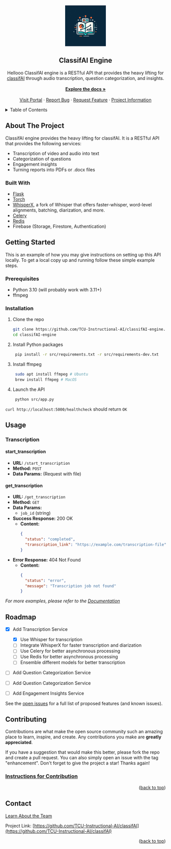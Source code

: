 <a name="readme-top"></a>


<br />
<div align="center">
  <a href="https://github.com/TCU-Instructional-AI/classifAI-engine">
    <img src="docs/assets/logo.jpg" alt="Logo" width="128" height="128">
  </a>

<h2 align="center">ClassifAI Engine</h2>

  <p align="center">
    Hellooo ClassifAI engine is a RESTful API that provides the heavy lifting for <a href="https://github.com/TCU-Instructional-AI/classifAI">classifAI</a> through audio transcription, question categorization, and insights.<br>
    <br />
    <a href="https://tcu-instructional-ai.github.io/classifAI-engine/"><strong>Explore the docs »</strong></a>
    <br /> 
    <br />
    <a href="https://github.com/TCU-Instructional-AI/classifAI">Visit Portal</a>
    ·
    <a href="https://github.com/TCU-Instructional-AI/classifAI-engine/issues">Report Bug</a>
    ·
    <a href="https://github.com/TCU-Instructional-AI/classifAI-engine/issues">Request Feature</a>
    ·
    <a href="https://github.com/TCU-Instructional-AI/classifAI/">Project Information</a>
    
  </p>
</div>



<!-- TABLE OF CONTENTS -->
<details>
  <summary>Table of Contents</summary>
  <ol>
    <li>
      <a href="#about-the-project">About The Project</a>
      <ul>
        <li><a href="#built-with">Built With</a></li>
      </ul>
    </li>
    <li>
      <a href="#getting-started">Getting Started</a>
      <ul>
        <li><a href="#prerequisites">Prerequisites</a></li>
        <li><a href="#installation">Installation</a></li>
      </ul>
    </li>
    <li><a href="#usage">Usage</a></li>
    <li><a href="#roadmap">Roadmap</a></li>
    <li><a href="#contributing">Contributing</a></li>
    <li><a href="#license">License</a></li>
    <li><a href="#contact">Contact</a></li>
    <li><a href="#acknowledgments">Acknowledgments</a></li>
  </ol>
</details>



<!-- ABOUT THE PROJECT -->
## About The Project

ClassifAI engine provides the heavy lifting for classifAI. It is a RESTful API that provides the following services:

* Transcription of video and audio into text
* Categorization of questions
* Engagement insights
* Turning reports into PDFs or .docx files





### Built With

* [Flask](https://flask.palletsprojects.com/)
* [Torch](https://pytorch.org/)
* [WhisperX](https://github.com/m-bain/whisperX), a fork of Whisper that offers faster-whisper, word-level alignments, batching, diarization, and more.
* [Celery](https://docs.celeryproject.org/en/stable/index.html)
* [Redis](https://redis.io/)
* Firebase (Storage, Firestore, Authentication)
  


<!-- GETTING STARTED -->
## Getting Started

This is an example of how you may give instructions on setting up this API locally.
To get a local copy up and running follow these simple example steps.

### Prerequisites

* Python 3.10 (will probably work with 3.11+)
* ffmpeg


### Installation

1. Clone the repo
   ```sh
   git clone https://github.com/TCU-Instructional-AI/classifAI-engine.git
   cd classifAI-engine
   ```
2. Install Python packages
   ```sh
    pip install -r src/requirements.txt -r src/requirements-dev.txt
   ```
3. Install ffmpeg
   ```sh
    sudo apt install ffmpeg # Ubuntu
    brew install ffmpeg # MacOS
   ```
4. Launch the API 
   ```sh
    python src/app.py
   ```


`curl http://localhost:5000/healthcheck` should return `OK`


<!-- USAGE EXAMPLES -->
## Usage

### Transcription

#### start_transcription

* **URL:** `/start_transcription`
* **Method:** `POST`
* **Data Params:** (Request with file)

#### get_transcription

* **URL:** `/get_transcription`
* **Method:** `GET`
* **Data Params:** 
  - `job_id` (string)
* **Success Response:** 200 OK
  - **Content:**
    ```json
    {
      "status": "completed",
      "transcription_link": "https://example.com/transcription-file"
    }
    ```
* **Error Response:** 404 Not Found
  - **Content:**
    ```json
    {
      "status": "error",
      "message": "Transcription job not found"
    }
    ```



<!-- Get request to /get_transcription with job_id should return a status and a link to the transcription file (if relevant) -->

_For more examples, please refer to the [Documentation](https://tcu-instructional-ai.github.io/classifAI-engine/)_




<!-- ROADMAP -->
## Roadmap

- [x] Add Transcription Service
    - [x] Use Whisper for transcription
    - [ ] Integrate WhisperX for faster transcription and diarization
    - [ ] Use Celery for better asynchronous processing
    - [ ] Use Redis for better asynchronous processing
    - [ ] Ensemble different models for better transcription
- [ ] Add Question Categorization Service
- [ ] Add Question Categorization Service
- [ ] Add Engagement Insights Service



See the [open issues](https://github.com/TCU-Instructional-AI/classifAI/issues) for a full list of proposed features (and known issues).




<!-- CONTRIBUTING -->
## Contributing

Contributions are what make the open source community such an amazing place to learn, inspire, and create. Any contributions you make are **greatly appreciated**.

If you have a suggestion that would make this better, please fork the repo and create a pull request. You can also simply open an issue with the tag "enhancement".
Don't forget to give the project a star! Thanks again!

### __[Instructions for Contribution](https://tcu-instructional-ai.github.io/classifAI-engine/contribution/contributing/)__

<p align="right">(<a href="#readme-top">back to top</a>)</p>



<!-- CONTACT -->
## Contact

[Learn About the Team](http://riogrande.cs.tcu.edu/2324InstructionalEffectiveness)

Project Link: [https://github.com/TCU-Instructional-AI/classifAI](https://github.com/TCU-Instructional-AI/classifAI)



<!-- ACKNOWLEDGMENTS
## Acknowledgments

* []()
* []()
* []() -->

<p align="right">(<a href="#readme-top">back to top</a>)</p>



<!-- MARKDOWN LINKS & IMAGES -->
<!-- https://www.markdownguide.org/basic-syntax/#reference-style-links -->
[contributors-shield]: https://img.shields.io/github/contributors/TCU-Instructional-AI/classifAI.svg?style=for-the-badge
[contributors-url]: https://github.com/TCU-Instructional-AI/classifAI/graphs/contributors
[forks-shield]: https://img.shields.io/github/forks/TCU-Instructional-AI/classifAI.svg?style=for-the-badge
[forks-url]: https://github.com/TCU-Instructional-AI/classifAI/network/members
[stars-shield]: https://img.shields.io/github/stars/TCU-Instructional-AI/classifAI.svg?style=for-the-badge
[stars-url]: https://github.com/TCU-Instructional-AI/classifAI/stargazers
[issues-shield]: https://img.shields.io/github/issues/TCU-Instructional-AI/classifAI.svg?style=for-the-badge
[issues-url]: https://github.com/TCU-Instructional-AI/classifAI/issues
[license-shield]: https://img.shields.io/github/license/TCU-Instructional-AI/classifAI.svg?style=for-the-badge
[license-url]: https://github.com/TCU-Instructional-AI/classifAI/blob/master/LICENSE.txt
[linkedin-shield]: https://img.shields.io/badge/-LinkedIn-black.svg?style=for-the-badge&logo=linkedin&colorB=555
[linkedin-url]: https://linkedin.com/in/linkedin_username
[product-screenshot]: images/screenshot.png
[Next.js]: https://img.shields.io/badge/next.js-000000?style=for-the-badge&logo=nextdotjs&logoColor=white
[Next-url]: https://nextjs.org/
[React.js]: https://img.shields.io/badge/React-20232A?style=for-the-badge&logo=react&logoColor=61DAFB
[React-url]: https://reactjs.org/
[Vue.js]: https://img.shields.io/badge/Vue.js-35495E?style=for-the-badge&logo=vuedotjs&logoColor=4FC08D
[Vue-url]: https://vuejs.org/
[Angular.io]: https://img.shields.io/badge/Angular-DD0031?style=for-the-badge&logo=angular&logoColor=white
[Angular-url]: https://angular.io/
[Svelte.dev]: https://img.shields.io/badge/Svelte-4A4A55?style=for-the-badge&logo=svelte&logoColor=FF3E00
[Svelte-url]: https://svelte.dev/
[Laravel.com]: https://img.shields.io/badge/Laravel-FF2D20?style=for-the-badge&logo=laravel&logoColor=white
[Laravel-url]: https://laravel.com
[Bootstrap.com]: https://img.shields.io/badge/Bootstrap-563D7C?style=for-the-badge&logo=bootstrap&logoColor=white
[Bootstrap-url]: https://getbootstrap.com
[JQuery.com]: https://img.shields.io/badge/jQuery-0769AD?style=for-the-badge&logo=jquery&logoColor=white
[JQuery-url]: https://jquery.com 
